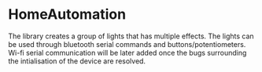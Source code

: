 # HomeAutomation
The library creates a group of lights that has multiple effects. The lights can be used through bluetooth serial commands and buttons/potentiometers. Wi-fi serial communication will be later added once the bugs surrounding the intialisation of the device are resolved.
